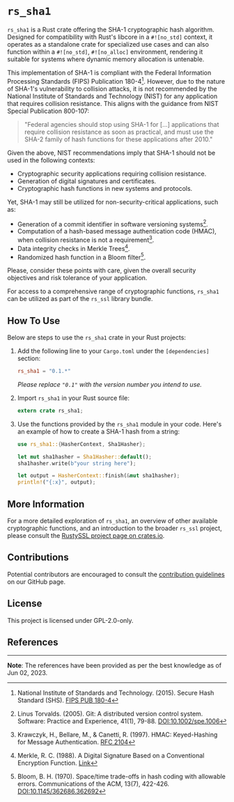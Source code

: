 # `rs_sha1`

`rs_sha1` is a Rust crate offering the SHA-1 cryptographic hash algorithm. Designed for compatibility with Rust's libcore in a `#![no_std]` context, it operates as a standalone crate for specialized use cases and can also function within a `#![no_std]`, `#![no_alloc]` environment, rendering it suitable for systems where dynamic memory allocation is untenable.

This implementation of SHA-1 is compliant with the Federal Information Processing Standards (FIPS) Publication 180-4[^1]. However, due to the nature of SHA-1's vulnerability to collision attacks, it is not recommended by the National Institute of Standards and Technology (NIST) for any application that requires collision resistance. This aligns with the guidance from NIST Special Publication 800-107:

> "Federal agencies should stop using SHA-1 for [...] applications that require collision resistance as soon as practical, and must use the SHA-2 family of hash functions for these applications after 2010."

Given the above, NIST recommendations imply that SHA-1 should not be used in the following contexts:

- Cryptographic security applications requiring collision resistance.
- Generation of digital signatures and certificates.
- Cryptographic hash functions in new systems and protocols.

Yet, SHA-1 may still be utilized for non-security-critical applications, such as:

- Generation of a commit identifier in software versioning systems[^2].
- Computation of a hash-based message authentication code (HMAC), when collision resistance is not a requirement[^3].
- Data integrity checks in Merkle Trees[^4].
- Randomized hash function in a Bloom filter[^5].

Please, consider these points with care, given the overall security objectives and risk tolerance of your application.

For access to a comprehensive range of cryptographic functions, `rs_sha1` can be utilized as part of the `rs_ssl` library bundle.

## How To Use

Below are steps to use the `rs_sha1` crate in your Rust projects:

1. Add the following line to your `Cargo.toml` under the `[dependencies]` section:

    ```toml
    rs_sha1 = "0.1.*"
    ```
   _Please replace `"0.1"` with the version number you intend to use._

2. Import `rs_sha1` in your Rust source file:

    ```rust
    extern crate rs_sha1;
    ```

3. Use the functions provided by the `rs_sha1` module in your code. Here's an example of how to create a SHA-1 hash from a string:

    ```rust
    use rs_sha1::{HasherContext, Sha1Hasher};

    let mut sha1hasher = Sha1Hasher::default();
    sha1hasher.write(b"your string here");

    let output = HasherContext::finish(&mut sha1hasher);
    println!("{:x}", output);
    ```

## More Information

For a more detailed exploration of `rs_sha1`, an overview of other available cryptographic functions, and an introduction to the broader `rs_ssl` project, please consult the [RustySSL project page on crates.io](https://crates.io/crates/rs_ssl).

## Contributions
Potential contributors are encouraged to consult the [contribution guidelines](https://github.com/RustySSL/rs_ssl/CONTRIBUTING.md) on our GitHub page.

## License

This project is licensed under GPL-2.0-only.

## References

[^1]: National Institute of Standards and Technology. (2015). Secure Hash Standard (SHS). [FIPS PUB 180-4](https://nvlpubs.nist.gov/nistpubs/FIPS/NIST.FIPS.180-4.pdf)

[^2]: Linus Torvalds. (2005). Git: A distributed version control system. Software: Practice and Experience, 41(1), 79-88. [DOI:10.1002/spe.1006](https://doi.org/10.1002/spe.1006)

[^3]: Krawczyk, H., Bellare, M., & Canetti, R. (1997). HMAC: Keyed-Hashing for Message Authentication. [RFC 2104](https://tools.ietf.org/html/rfc2104)

[^4]: Merkle, R. C. (1988). A Digital Signature Based on a Conventional Encryption Function. [Link](https://link.springer.com/content/pdf/10.1007/3-540-45961-8_24.pdf)

[^5]: Bloom, B. H. (1970). Space/time trade-offs in hash coding with allowable errors. Communications of the ACM, 13(7), 422-426. [DOI:10.1145/362686.362692](https://doi.org/10.1145/362686.362692)

---
**Note**: The references have been provided as per the best knowledge as of Jun 02, 2023.
